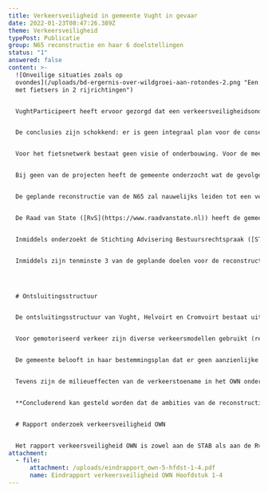 ```yaml
---
title: Verkeersveiligheid in gemeente Vught in gevaar
date: 2022-01-23T08:47:26.389Z
theme: Verkeersveiligheid
typePost: Publicatie
group: N65 reconstructie en haar 6 doelstellingen
status: "1"
answered: false
content: >-
  ![Onveilige situaties zoals op
  ovondes](/uploads/bd-ergernis-over-wildgroei-aan-rotondes-2.png "Een ovonde
  met fietsers in 2 rijrichtingen")


  VughtParticipeert heeft ervoor gezorgd dat een verkeersveiligheidsonderzoek uitgevoerd is voor Vught, Helvoirt en Cromvoirt. Hierbij zijn zowel de gevolgen van het project voor de reconstructie van de N65 als die van het Programma Hoogfrequent Spoor (PHS) onderzocht. 


  De conclusies zijn schokkend: er is geen integraal plan voor de consequenties voor de verkeersveiligheid op het Onderliggende WegenNet (OWN), niet voor tijdens de bouwfase en ook niet voor de situatie daarna.


  Voor het fietsnetwerk bestaat geen visie of onderbouwing. Voor de meest kwetsbare verkeersdeelnemers, de fietsers, zijn geen intensiteiten bekend. Waar in de plannen naar fietsers wordt gekeken, worden aannames gebruikt. Zelfs beschikbare bronnen als STRAVA zijn niet gebruikt als onderbouwing.


  Bij geen van de projecten heeft de gemeente onderzocht wat de gevolgen zijn voor de verkeersveiligheid, laat staan een bewijs geleverd dat de verkeersveiligheid na de reconstructie N65 verbetert. **Het is zelfs zonneklaar dat de nu al problematische situatie op een groot aantal wegen van het OWN ernstig zal verslechteren.**


  De geplande reconstructie van de N65 zal nauwelijks leiden tot een verbeterde situatie op de N65 en zal zeker leiden tot een aanzienlijke toename van het verkeer in de bebouwde kommen. **De conclusie luidt dan ook: het onderliggend wegennet van de gemeente Vught is niet geschikt voor het veilig afwikkelen van het verkeer.** 


  De Raad van State ([RvS](https://www.raadvanstate.nl)) heeft de gemeente opgedragen aan te tonen dat de gevolgen van de reconstructie niet ‘in betekenende mate’ zullen zijn. Het verkeersveiligheidsonderzoek OWN toont aan dat de toename in meer dan ‘betekenende mate’ zal zijn, zowel wat betreft verkeersaantallen als overlast door geluid en luchtvervuiling. 


  Inmiddels onderzoekt de Stichting Advisering Bestuursrechtspraak ([STAB](https://stab.nl)), in opdracht van de RvS, de gevolgen voor de verkeersveiligheid. Daarbij wordt in gesprekken met diverse bewonersgroepen gebruik gemaakt van de conclusies van dit verkeersveiligheidsonderzoek.


  Inmiddels zijn tenminste 3 van de geplande doelen voor de reconstructie N65, verbeterde verkeersveiligheid, minder geluidshinder en minder luchtvervuiling, niet meer haalbaar. Bij de overige 3 doelstellingen, betere oversteekbaarheid, doorstroming N65 en duurzaamheid, zijn in eerdere onderzoeksrapporten al grote vraagtekens gezet.




  # Ontsluitingsstructuur


  De ontsluitingsstructuur van Vught, Helvoirt en Cromvoirt bestaat uit wegen, die weliswaar de categorie gebiedsontsluitingsweg (GOW) toegedeeld hebben gekregen, maar die daar niet aan voldoen. Toch worden op basis van de categorie GOW kenmerken aan de wegen toegeschreven waardoor doorstroming  en veiligheid van die wegen overschat wordt.


  Voor gemotoriseerd verkeer zijn diverse verkeersmodellen gebruikt (regionale en nationale statische modellen en microscopische modellen). Het gevolg van deze aanpak is een niet consistente set van gegevens, die voor bepaalde locaties verschillende intensiteiten laten zien. Een specificatie van de verdeling tussen verschillende voertuigsoorten ontbreekt, terwijl het aandeel vrachtverkeer wezenlijk is voor veiligheid en uitstoot.


  De gemeente belooft in haar bestemmingsplan dat er geen aanzienlijke toename van de intensiteiten zal zijn en dat het wegennetwerk, met wat kleine aanpassingen, geschikt zal zijn om de toename te verwerken. Deze inzichten zijn aantoonbaar onjuist.


  Tevens zijn de milieueffecten van de verkeerstoename in het OWN onderzocht en of deze binnen de norm van niet ‘In Betekenende Mate’ blijven. Het blijkt dat een deel van de straten in Vught echter wel degelijk ‘In Betekenende Mate’ extra worden belast.


  **Concluderend kan gesteld worden dat de ambities van de reconstructie N65 niet gehaald gaan worden en de onderbouwing op meerdere onderdelen onjuist en/of incompleet is.** Het OWN van Vught (en Helvoirt en Cromvoirt) is niet in staat om de gevolgen van de projecten op te vangen binnen de normen die gelden voor verkeersveiligheid en milieu-effecten.


  # Rapport onderzoek verkeersveiligheid OWN


  Het rapport verkeersveiligheid OWN is zowel aan de STAB als aan de RvS ter beschikking gesteld. De resultaten van het verkeersveiligheidsonderzoek OWN zullen een bijdrage leveren aan het rapport dat de STAB in februari aan de RvS zal opleveren. De RvS zal hiermee kunnen beoordelen of de verkeersveiligheid en overlast door geluid en luchtvervuiling in 'betekenende mate' zal verslechteren.
attachment:
  - file:
      attachment: /uploads/eindrapport_own-5-hfdst-1-4.pdf
      name: Eindrapport verkeersveiligheid OWN Hoofdstuk 1-4
---
```

